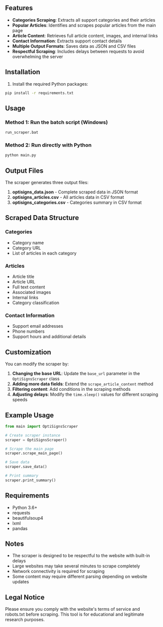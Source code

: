 ## Features

- **Categories Scraping**: Extracts all support categories and their articles
- **Popular Articles**: Identifies and scrapes popular articles from the main page
- **Article Content**: Retrieves full article content, images, and internal links
- **Contact Information**: Extracts support contact details
- **Multiple Output Formats**: Saves data as JSON and CSV files
- **Respectful Scraping**: Includes delays between requests to avoid overwhelming the server

## Installation

1. Install the required Python packages:
```bash
pip install -r requirements.txt
```

## Usage

### Method 1: Run the batch script (Windows)
```bash
run_scraper.bat
```

### Method 2: Run directly with Python
```bash
python main.py
```

## Output Files

The scraper generates three output files:

1. **optisigns_data.json** - Complete scraped data in JSON format
2. **optisigns_articles.csv** - All articles data in CSV format
3. **optisigns_categories.csv** - Categories summary in CSV format

## Scraped Data Structure

### Categories
- Category name
- Category URL
- List of articles in each category

### Articles
- Article title
- Article URL
- Full text content
- Associated images
- Internal links
- Category classification

### Contact Information
- Support email addresses
- Phone numbers
- Support hours and additional details

## Customization

You can modify the scraper by:

1. **Changing the base URL**: Update the `base_url` parameter in the `OptiSignsScraper` class
2. **Adding more data fields**: Extend the `scrape_article_content` method
3. **Filtering content**: Add conditions in the scraping methods
4. **Adjusting delays**: Modify the `time.sleep()` values for different scraping speeds

## Example Usage

```python
from main import OptiSignsScraper

# Create scraper instance
scraper = OptiSignsScraper()

# Scrape the main page
scraper.scrape_main_page()

# Save data
scraper.save_data()

# Print summary
scraper.print_summary()
```

## Requirements

- Python 3.6+
- requests
- beautifulsoup4
- lxml
- pandas

## Notes

- The scraper is designed to be respectful to the website with built-in delays
- Large websites may take several minutes to scrape completely
- Network connectivity is required for scraping
- Some content may require different parsing depending on website updates

## Legal Notice

Please ensure you comply with the website's terms of service and robots.txt before scraping. This tool is for educational and legitimate research purposes.
